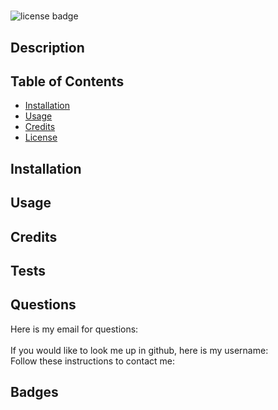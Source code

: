 #  
   
![license badge](https://img.shields.io/badge/license--yellow)

  ## Description
  

  ## Table of Contents 
  - [Installation](#installation)
  - [Usage](#usage)
  - [Credits](#credits)
  - [License](#license) 

  ## Installation
  

  ## Usage
  

  ## Credits
  


  ## Tests
  

  ## Questions
  Here is my email for questions:  
  <br />
  If you would like to look me up in github, here is my username: 
  <br />
  Follow these instructions to contact me: <br />
  


  ## Badges

  